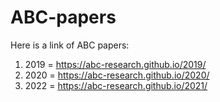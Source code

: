 # ABC-papers

Here is a link of ABC papers:

1. 2019 = https://abc-research.github.io/2019/
2. 2020 = https://abc-research.github.io/2020/
3. 2022 = https://abc-research.github.io/2021/
